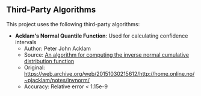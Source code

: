 ## Third-Party Algorithms

This project uses the following third-party algorithms:

- **Acklam's Normal Quantile Function**: Used for calculating confidence intervals
    - Author: Peter John Acklam
    - Source: [An algorithm for computing the inverse normal cumulative distribution function](https://stackedboxes.org/2017/05/01/acklams-normal-quantile-function/)
    - Original: https://web.archive.org/web/20151030215612/http://home.online.no/~pjacklam/notes/invnorm/
    - Accuracy: Relative error < 1.15e-9